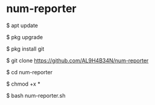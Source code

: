 # num-reporter
$ apt update

$ pkg upgrade

$ pkg install git

$ git clone https://github.com/AL9H4B34N/num-reporter

$ cd num-reporter

$ chmod +x *

$ bash num-reporter.sh
